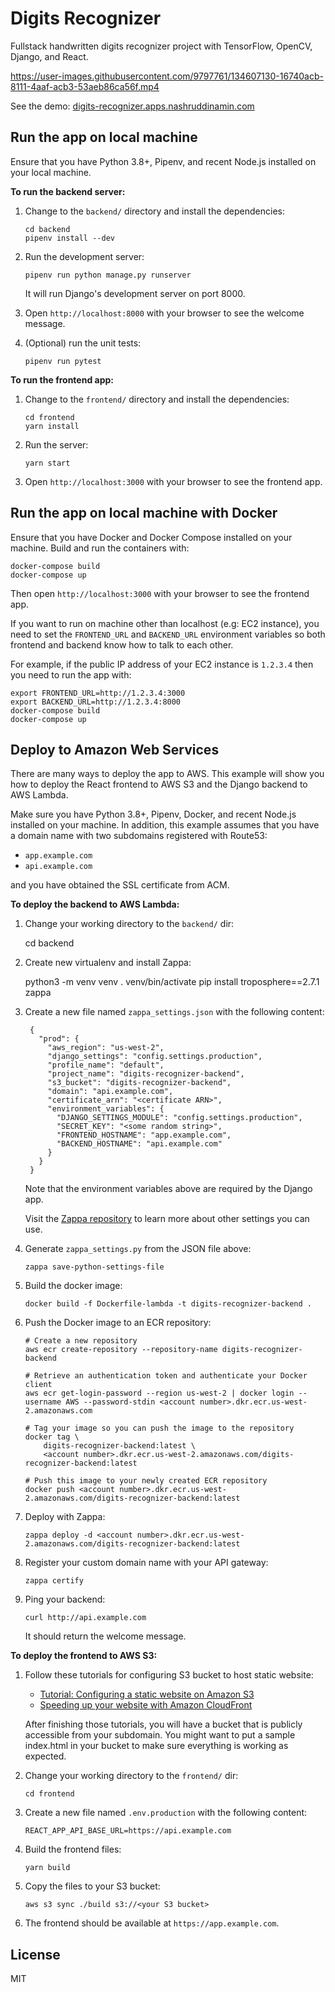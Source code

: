 Digits Recognizer
=================

Fullstack handwritten digits recognizer project with TensorFlow, OpenCV, Django, and React.


https://user-images.githubusercontent.com/9797761/134607130-16740acb-8111-4aaf-acb3-53aeb86ca56f.mp4

See the demo: [digits-recognizer.apps.nashruddinamin.com](https://digits-recognizer.apps.nashruddinamin.com)

Run the app on local machine
----------------------------

Ensure that you have Python 3.8+, Pipenv, and recent Node.js installed on your local machine.

**To run the backend server:**

1.  Change to the `backend/` directory and install the dependencies:

        cd backend
        pipenv install --dev

2.  Run the development server:

        pipenv run python manage.py runserver

    It will run Django's development server on port 8000.
        
3.  Open `http://localhost:8000` with your browser to see the welcome message.

4.  (Optional) run the unit tests:

        pipenv run pytest

**To run the frontend app:**

1.  Change to the `frontend/` directory and install the dependencies:

        cd frontend
        yarn install

2.  Run the server:

        yarn start

3.  Open `http://localhost:3000` with your browser to see the frontend app.

Run the app on local machine with Docker
----------------------------------------

Ensure that you have Docker and Docker Compose installed on your machine. Build and 
run the containers with:

    docker-compose build
    docker-compose up

Then open `http://localhost:3000` with your browser to see the frontend app.

If you want to run on machine other than localhost (e.g: EC2 instance), you need to 
set the `FRONTEND_URL` and `BACKEND_URL` environment variables so both frontend and 
backend know how to talk to each other.

For example, if the public IP address of your EC2 instance is `1.2.3.4` then you need 
to run the app with:

    export FRONTEND_URL=http://1.2.3.4:3000 
    export BACKEND_URL=http://1.2.3.4:8000 
    docker-compose build
    docker-compose up


Deploy to Amazon Web Services
-----------------------------

There are many ways to deploy the app to AWS. This example will show you how to deploy 
the React frontend to AWS S3 and the Django backend to AWS Lambda.

Make sure you have Python 3.8+, Pipenv, Docker, and recent Node.js installed on your 
machine. In addition, this example assumes that you have a domain name with two subdomains
registered with Route53:

- `app.example.com`
- `api.example.com`

and you have obtained the SSL certificate from ACM.

**To deploy the backend to AWS Lambda:**

1. Change your working directory to the `backend/` dir:

      cd backend
    
1. Create new virtualenv and install Zappa:

    python3 -m venv venv
    . venv/bin/activate
    pip install troposphere==2.7.1 zappa

1. Create a new file named `zappa_settings.json` with the following content:

        {
          "prod": {
            "aws_region": "us-west-2",
            "django_settings": "config.settings.production",
            "profile_name": "default",
            "project_name": "digits-recognizer-backend",
            "s3_bucket": "digits-recognizer-backend",
            "domain": "api.example.com",
            "certificate_arn": "<certificate ARN>",
            "environment_variables": {
              "DJANGO_SETTINGS_MODULE": "config.settings.production",
              "SECRET_KEY": "<some random string>",
              "FRONTEND_HOSTNAME": "app.example.com",
              "BACKEND_HOSTNAME": "api.example.com"
            }
          }
        }

    Note that the environment variables above are required by the Django app.

    Visit the [Zappa repository](https://github.com/zappa/Zappa) to learn more about other 
    settings you can use.

1.  Generate `zappa_settings.py` from the JSON file above:

        zappa save-python-settings-file

1.  Build the docker image:

        docker build -f Dockerfile-lambda -t digits-recognizer-backend .

1.  Push the Docker image to an ECR repository: 

        # Create a new repository
        aws ecr create-repository --repository-name digits-recognizer-backend

        # Retrieve an authentication token and authenticate your Docker client 
        aws ecr get-login-password --region us-west-2 | docker login --username AWS --password-stdin <account number>.dkr.ecr.us-west-2.amazonaws.com

        # Tag your image so you can push the image to the repository
        docker tag \
            digits-recognizer-backend:latest \
            <account number>.dkr.ecr.us-west-2.amazonaws.com/digits-recognizer-backend:latest

        # Push this image to your newly created ECR repository
        docker push <account number>.dkr.ecr.us-west-2.amazonaws.com/digits-recognizer-backend:latest

1.  Deploy with Zappa:

        zappa deploy -d <account number>.dkr.ecr.us-west-2.amazonaws.com/digits-recognizer-backend:latest

1.  Register your custom domain name with your API gateway:

        zappa certify

1.  Ping your backend:

        curl http://api.example.com

    It should return the welcome message.


**To deploy the frontend to AWS S3:**

1.  Follow these tutorials for configuring S3 bucket to host static website:
    - [Tutorial: Configuring a static website on Amazon S3](https://docs.aws.amazon.com/AmazonS3/latest/userguide/HostingWebsiteOnS3Setup.html)
    - [Speeding up your website with Amazon CloudFront](https://docs.aws.amazon.com/AmazonS3/latest/userguide/website-hosting-cloudfront-walkthrough.html)

    After finishing those tutorials, you will have a bucket that is publicly accessible from your subdomain.
    You might want to put a sample index.html in your bucket to make sure everything is working as expected.

1.  Change your working directory to the `frontend/` dir:

        cd frontend

1.  Create a new file named `.env.production` with the following content:

        REACT_APP_API_BASE_URL=https://api.example.com

1.  Build the frontend files:

        yarn build 

1.  Copy the files to your S3 bucket:

        aws s3 sync ./build s3://<your S3 bucket>

1.  The frontend should be available at `https://app.example.com`.

License
-------
MIT
